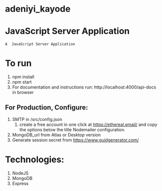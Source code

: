 # adeniyi_kayode
# JavaScript Server Application  
    
    A  JavaScript Server Application

# To run
 1. npm install
 2. npm start
 3. For documentation and instructions run: http://localhost:4000/api-docs in browser

## For Production, Configure: 
 1. SMTP in /src/config.json
    1. create a free account in one click at https://ethereal.email/ and copy the options below the title Nodemailer configuration.
 2. MongoDB_url from Atlas or Desktop version
 3. Generate session secret from https://www.guidgenerator.com/

# Technologies:
1. NodeJS
2. MongoDB
3. Express


